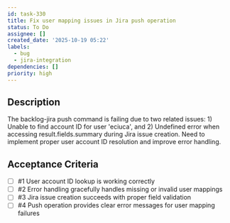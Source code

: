 ```yaml
---
id: task-330
title: Fix user mapping issues in Jira push operation
status: To Do
assignee: []
created_date: '2025-10-19 05:22'
labels:
  - bug
  - jira-integration
dependencies: []
priority: high
---
```


## Description

<!-- SECTION:DESCRIPTION:BEGIN -->
The backlog-jira push command is failing due to two related issues: 1) Unable to find account ID for user 'eciuca', and 2) Undefined error when accessing result.fields.summary during Jira issue creation. Need to implement proper user account ID resolution and improve error handling.
<!-- SECTION:DESCRIPTION:END -->

## Acceptance Criteria
<!-- AC:BEGIN -->
- [ ] #1 User account ID lookup is working correctly
- [ ] #2 Error handling gracefully handles missing or invalid user mappings
- [ ] #3 Jira issue creation succeeds with proper field validation
- [ ] #4 Push operation provides clear error messages for user mapping failures
<!-- AC:END -->
